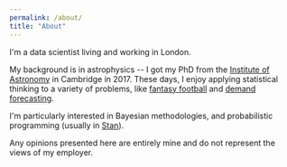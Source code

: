 ```yaml
---
permalink: /about/
title: "About"
---
```


I'm a data scientist living and working in London.

My background is in astrophysics -- I got my PhD from the [Institute of Astronomy](https://www.ast.cam.ac.uk/) in Cambridge in 2017.
These days, I enjoy applying statistical thinking to a variety of problems, like [fantasy football](https://www.turing.ac.uk/research/research-programmes/research-engineering/programme-articles/airsenal) and [demand forecasting](https://youtu.be/ua2a6mD5Vz0?t=4).

I'm particularly interested in Bayesian methodologies, and probabilistic programming (usually in [Stan](https://mc-stan.org)).

Any opinions presented here are entirely mine and do not represent the views of my employer.